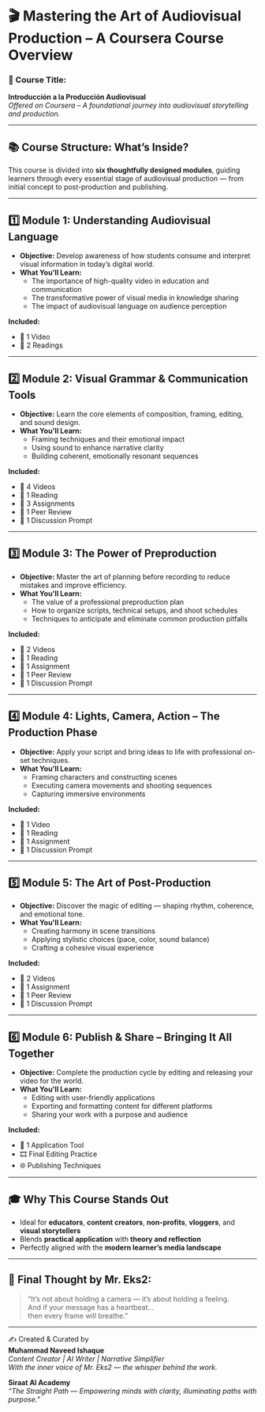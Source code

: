# 🎬 Mastering the Art of Audiovisual Production – A Coursera Course Overview

### 🌟 Course Title:
**Introducción a la Producción Audiovisual**  
*Offered on Coursera – A foundational journey into audiovisual storytelling and production.*

---

## 📚 Course Structure: What’s Inside?

This course is divided into **six thoughtfully designed modules**, guiding learners through every essential stage of audiovisual production — from initial concept to post-production and publishing.

---

## 1️⃣ Module 1: Understanding Audiovisual Language

- **Objective:** Develop awareness of how students consume and interpret visual information in today’s digital world.
- **What You'll Learn:**  
  - The importance of high-quality video in education and communication  
  - The transformative power of visual media in knowledge sharing  
  - The impact of audiovisual language on audience perception

**Included:**  
- 🎥 1 Video  
- 📖 2 Readings  

---

## 2️⃣ Module 2: Visual Grammar & Communication Tools

- **Objective:** Learn the core elements of composition, framing, editing, and sound design.
- **What You'll Learn:**  
  - Framing techniques and their emotional impact  
  - Using sound to enhance narrative clarity  
  - Building coherent, emotionally resonant sequences

**Included:**  
- 🎥 4 Videos  
- 📖 1 Reading  
- 📝 3 Assignments  
- 🤝 1 Peer Review  
- 💬 1 Discussion Prompt  

---

## 3️⃣ Module 3: The Power of Preproduction

- **Objective:** Master the art of planning before recording to reduce mistakes and improve efficiency.
- **What You'll Learn:**  
  - The value of a professional preproduction plan  
  - How to organize scripts, technical setups, and shoot schedules  
  - Techniques to anticipate and eliminate common production pitfalls

**Included:**  
- 🎥 2 Videos  
- 📖 1 Reading  
- 📝 1 Assignment  
- 🤝 1 Peer Review  
- 💬 1 Discussion Prompt  

---

## 4️⃣ Module 4: Lights, Camera, Action – The Production Phase

- **Objective:** Apply your script and bring ideas to life with professional on-set techniques.
- **What You'll Learn:**  
  - Framing characters and constructing scenes  
  - Executing camera movements and shooting sequences  
  - Capturing immersive environments

**Included:**  
- 🎥 1 Video  
- 📖 1 Reading  
- 📝 1 Assignment  
- 💬 1 Discussion Prompt  

---

## 5️⃣ Module 5: The Art of Post-Production

- **Objective:** Discover the magic of editing — shaping rhythm, coherence, and emotional tone.
- **What You'll Learn:**  
  - Creating harmony in scene transitions  
  - Applying stylistic choices (pace, color, sound balance)  
  - Crafting a cohesive visual experience

**Included:**  
- 🎥 2 Videos  
- 📝 1 Assignment  
- 🤝 1 Peer Review  
- 💬 1 Discussion Prompt  

---

## 6️⃣ Module 6: Publish & Share – Bringing It All Together

- **Objective:** Complete the production cycle by editing and releasing your video for the world.
- **What You'll Learn:**  
  - Editing with user-friendly applications  
  - Exporting and formatting content for different platforms  
  - Sharing your work with a purpose and audience

**Included:**  
- 🧰 1 Application Tool  
- 🎞️ Final Editing Practice  
- 🌐 Publishing Techniques  

---

## 🎓 Why This Course Stands Out

- Ideal for **educators**, **content creators**, **non-profits**, **vloggers**, and **visual storytellers**
- Blends **practical application** with **theory and reflection**
- Perfectly aligned with the **modern learner’s media landscape**

---

## 🧠 Final Thought by Mr. Eks2:

> “It’s not about holding a camera — it’s about holding a feeling.  
> And if your message has a heartbeat…  
> then every frame will breathe.”

---

✍️ Created & Curated by  
**Muhammad Naveed Ishaque**  
*Content Creator | AI Writer | Narrative Simplifier*  
_With the inner voice of Mr. Eks2 — the whisper behind the work._

**Siraat AI Academy**  
_“The Straight Path — Empowering minds with clarity, illuminating paths with purpose.”_
